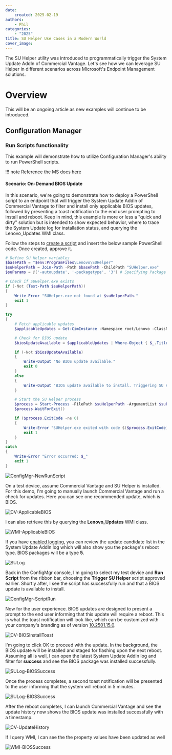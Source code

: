 ```yaml
---
date:
    created: 2025-02-19
authors:
    - Phil
categories:
    - "2025"
title: SU Helper Use Cases in a Modern World
cover_image:
---
```


The SU Helper utility was introduced to programmatically trigger the System Update AddIn of Commercial Vantage. Let's see how we can leverage SU Helper in different scenarios across Microsoft's Endpoint Management solutions.

<!-- more -->

# Overview

This will be an ongoing article as new examples will continue to be introduced.

## Configuration Manager

### Run Scripts functionality

This example will demonstrate how to utilize Configuration Manager's ability to run PowerShell scripts.

!!! note
    Reference the MS docs [here](https://learn.microsoft.com/mem/configmgr/apps/deploy-use/create-deploy-scripts)

#### Scenario: On-Demand BIOS Update

In this scenario, we're going to demonstrate how to deploy a PowerShell script to an endpoint that will trigger the System Update AddIn of Commercial Vantage to filter and install only applicable BIOS updates, followed by presenting a toast notification to the end user prompting to install and reboot. Keep in mind, this example is more or less a "quick and dirty" solution but is intended to show expected behavior, where to trace the System Update log for installation status, and querying the Lenovo_Updates WMI class.

Follow the steps to [create a script](https://learn.microsoft.com/mem/configmgr/apps/deploy-use/create-deploy-scripts#create-a-script) and insert the below sample PowerShell code. Once created, approve it.

```powershell
# Define SU Helper variables
$basePath = "$env:ProgramFiles\Lenovo\SUHelper"
$suHelperPath = Join-Path -Path $basePath -ChildPath "SUHelper.exe"
$suParams = @('-autoupdate', '-packagetype', '3') # Specifying Package Type 3 to filter only BIOS updates (https://docs.lenovocdrt.com/guides/cv/suhelper/#-packagetype-string)

# Check if SUHelper.exe exists
if (-Not (Test-Path $suHelperPath))
{
    Write-Error "SUHelper.exe not found at $suHelperPath."
    exit 1
}

try
{
    # Fetch applicable updates
    $applicableUpdates = Get-CimInstance -Namespace root/Lenovo -ClassName Lenovo_Updates | Where-Object { $_.Status -eq "Applicable" }

    # Check for BIOS update
    $biosUpdateAvailable = $applicableUpdates | Where-Object { $_.Title -match "BIOS" }

    if (-Not $biosUpdateAvailable)
    {
        Write-Output "No BIOS update available."
        exit 0
    }
    else
    {
        Write-Output "BIOS update available to install. Triggering SU Helper."
    }

    # Start the SU Helper process
    $process = Start-Process -FilePath $suHelperPath -ArgumentList $suParams -NoNewWindow -PassThru
    $process.WaitForExit()

    if ($process.ExitCode -ne 0)
    {
        Write-Error "SUHelper.exe exited with code $($process.ExitCode)."
        exit 1
    }
}
catch
{
    Write-Error "Error occurred: $_"
    exit 1
}
```

![ConfigMgr-NewRunScript](https://cdrt.github.io/mk_blog/img/2025/suhelper_use_cases/image1.jpg)

On a test device, assume Commercial Vantage and SU Helper is installed. For this demo, I'm going to manually launch Commercial Vantage and run a check for updates. Here you can see one recommended update, which is BIOS.

![CV-ApplicableBIOS](https://cdrt.github.io/mk_blog/img/2025/suhelper_use_cases/image2.jpg)

I can also retrieve this by querying the **Lenovo_Updates** WMI class.

![WMI-ApplicableBIOS](https://cdrt.github.io/mk_blog/img/2025/suhelper_use_cases/image3.jpg)

If you have [enabled logging](https://docs.lenovocdrt.com/guides/cv/commercial_vantage/), you can review the update candidate list in the System Update AddIn log which will also show you the package's reboot type. BIOS packages will be a type **5**.

![SULog](https://cdrt.github.io/mk_blog/img/2025/suhelper_use_cases/image4.jpg)

Back in the ConfigMgr console, I'm going to select my test device and **Run Script** from the ribbon bar, choosing the **Trigger SU Helper** script approved earlier. Shortly after, I see the script has successfully run and that a BIOS update is available to install.

![ConfigMgr-ScriptRun](https://cdrt.github.io/mk_blog/img/2025/suhelper_use_cases/image5.jpg)

Now for the user experience. BIOS updates are designed to present a prompt to the end user informing that this update will require a reboot. This is what the toast notification will look like, which can be customized with your company's branding as of version [10.2501.15.0](https://docs.lenovocdrt.com/guides/cv/#v102501150-january-2025).

![CV-BIOSInstallToast](https://cdrt.github.io/mk_blog/img/2025/suhelper_use_cases/image7.jpg)

I'm going to click OK to proceed with the update. In the background, the BIOS update will be installed and staged for flashing upon the next reboot. Assuming all is well, I can open the latest System Update AddIn log and filter for **success** and see the BIOS package was installed successfully.

![SULog-BIOSSuccess](https://cdrt.github.io/mk_blog/img/2025/suhelper_use_cases/image6.jpg)

Once the process completes, a second toast notification will be presented to the user informing that the system will reboot in 5 minutes.

![SULog-BIOSSuccess](https://cdrt.github.io/mk_blog/img/2025/suhelper_use_cases/image8.jpg)

After the reboot completes, I can launch Commercial Vantage and see the update history now shows the BIOS update was installed successfully with a timestamp.

![CV-UpdateHistory](https://cdrt.github.io/mk_blog/img/2025/suhelper_use_cases/image9.jpg)

If I query WMI, I can see the the property values have been updated as well

![WMI-BIOSSuccess](https://cdrt.github.io/mk_blog/img/2025/suhelper_use_cases/image10.jpg)